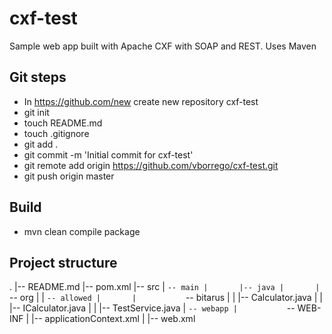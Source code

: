 # cxf-test
Sample web app built with Apache CXF with SOAP and REST.
Uses Maven

## Git steps 
 * In https://github.com/new create new repository cxf-test
 * git init 
 * touch README.md
 * touch .gitignore
 * git add .
 * git commit -m 'Initial commit for cxf-test'
 * git remote add origin https://github.com/vborrego/cxf-test.git
 * git push origin master

## Build 
 * mvn clean compile package

## Project structure
.
|-- README.md
|-- pom.xml
|-- src
|   `-- main
|       |-- java
|       |   `-- org
|       |       `-- allowed
|       |           `-- bitarus
|       |               |-- Calculator.java
|       |               |-- ICalculator.java
|       |               |-- TestService.java
|       `-- webapp
|           `-- WEB-INF
|               |-- applicationContext.xml
|               |-- web.xml
